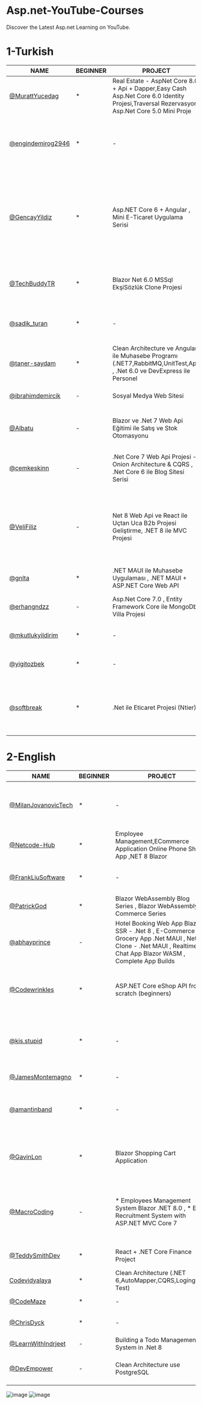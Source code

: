 # Asp.net-YouTube-Courses
Discover the Latest Asp.net Learning on YouTube.


 # 1-Turkish

|NAME         | BEGINNER | PROJECT  |  COMMENT  | GİTHUB |
|------------|----------|------------|----------------|----------------|
[@MurattYucedag](https://www.youtube.com/user/YazilimHerYerde/playlists) | *  | Real Estate - AspNet Core 8.0 + Api + Dapper,Easy Cash Asp.Net Core 6.0 Identity Projesi,Traversal Rezervasyon Asp.Net Core 5.0 Mini Proje | c# , mvc ,dapper başlangıç , proje üzerinde uygulamalı dersler | [github.com](https://github.com/muratyucedag)
[@engindemirog2946](https://www.youtube.com/@engindemirog2946/playlists) | *  |  -   | Yazılım Geliştirme kampları , Java , C# , Javascript , Flutter , React , Entity Framework Code First , Kurumsal Mimaride MVC Dersleri | [github.com](https://github.com/engindemirog)
[@GencayYildiz](https://www.youtube.com/c/Gen%C3%A7ayY%C4%B1ld%C4%B1z/playlists) | *  | Asp.NET Core 6 + Angular , Mini E-Ticaret Uygulama Serisi | c#,algoritma ,Tsql,SignalR, mvc ,angular başlangıç , proje üzerinde uygulamalı dersler,A’dan Z’ye Nesne Tabanlı Programlama,Asp.NET Core 5.0 Eğitimi, A'dan Z'ye Entity Framework Core Eğitimi  | [github.com](https://github.com/gncyyldz)
[@TechBuddyTR](https://www.youtube.com/c/TechBuddyTR/playlists)  | *  | Blazor Net 6.0 MSSql EkşiSözlük Clone Projesi  | Docker , Blazor ,Entity Framework , Tasarım Kalıpları , Yazılım IK , Mikroservis , Algoritma | [github.com](https://github.com/TechBuddyTR)
[@sadik_turan ](https://www.youtube.com/@sadik_turan/playlists) | *  |  -   | ASP.NET Core 5.0 Dersleri , Angular , Javascript , c# programlama dersler, Bootstrap | [github.com](https://github.com/sadikturan)
[@taner-saydam](https://www.youtube.com/@taner-saydam/playlists) | *  | Clean Architecture ve Angular ile Muhasebe Programı (.NET7,RabbitMQ,UnitTest,Api) , .Net 6.0 ve DevExpress ile Personel | Algoritma,Entity Framework  | [github.com](https://github.com/TanerSaydam)
[@ibrahimdemircik](https://www.youtube.com/@ibrahimdemircik/playlists)| -  | Sosyal Medya Web Sitesi | .NET 8 Web Api ile Sosyal Medya Web Sitesi Projesi | [github.com](https://github.com/IbrahimDmrck)
[@Albatu](https://www.youtube.com/@Albatu/playlists) | -  | Blazor ve .Net 7 Web Api Eğitimi ile Satış ve Stok Otomasyonu | Blazor , Radzen  , C#, .Net  ve NHibernate ile Satış ve Stok Otomasyonu ( PostgreSQL) | [github.com](https://github.com/albatu)
[@cemkeskinn](https://www.youtube.com/@cemkeskinn/playlists) | -  | .Net Core 7 Web Api Projesi - Onion Architecture & CQRS , .Net Core 6 ile Blog Sitesi Serisi | .Net Core 7 Web Api Projesi - Onion Architecture & CQRS , .Net Core 6 ile Blog Sitesi Serisi  | [github.com](https://github.com/cemkeskin12)
[@VeliFiliz](https://www.youtube.com/@VeliFiliz) | -  | Net 8 Web Api ve React ile Uçtan Uca B2b Projesi Geliştirme, .NET 8 ile MVC Projesi | .Net 8 Web Api , MVC  , React JS , React Native , SQL Server , Rabbit MQ , ElasticSearch , Redis , Seq Araçları ile Uçtan Uca Sipariş Süreçleri, Müşteri Yönetimi , Satış ve Ürün Yönetimi Projesi  | [github.com](https://github.com/velifiliz)
[@gnlta](https://www.youtube.com/@gnlta/playlists) | *  | .NET MAUI ile Muhasebe Uygulaması , .NET MAUI + ASP.NET Core Web API | .NET MAUI , ASP.NET Core Web API  - Mustafa Gönültaş | [github.com](https://github.com/gonultasmf)
[@erhangndzz](https://www.youtube.com/@erhangndzz/playlists) | -  | Asp.Net Core 7.0 , Entity Framework Core ile MongoDb Villa Projesi | Asp.Net Core 7.0 , MongoDb , N-tier architecture , Entity Framework   |  [github.com](https://github.com/erhangndz)
[@mkutlukyildirim](https://www.youtube.com/@mkutlukyildirim/playlists) | *  | - | ASP.NET Core Eğitim Serisi - [Mehmet Kutluk Yıldırım](https://www.icloud.com/iclouddrive/0c9OXDl-7Z3V5Q_ekB8ZWUxyw#Konu_Baslklar) |  -
[@yigitozbek](https://www.youtube.com/@yigitozbek/playlists) | *  | - | Entity Framework , .NET , Temel Seviyeden İleri Seviyeye C#  |  [github.com](https://github.com/yigitozbek)
[@softbreak](https://www.youtube.com/@softbreak/playlists) | *  | .Net ile Eticaret Projesi (Ntier) | .Net Core , NTier Architecture (Çok Katmanlı Mimari),Entity Framework,C# Nesne Yönelimli Programlama (OOP)  |  [github.com](https://github.com/softbreak)


 # 2-English

|NAME         | BEGINNER | PROJECT  |  COMMENT  | GİTHUB |
|------------|----------|------------|----------------|----------------|
[@MilanJovanovicTech](https://www.youtube.com/@MilanJovanovicTech/playlists) | *  | - | Clean Code , Web Apis , Domain-Driven Design , Railway-Oriented Programming,Design Patterns , Clean Architecture & DDD Series ,Entity Framework Core   | [github.com](https://github.com/m-jovanovic)
[@Netcode-Hub](https://www.youtube.com/@Netcode-Hub/playlists) | *  | Employee Management,ECommerce Application Online Phone Shop App ,NET 8 Blazor  | Blazor for advance , Blazor 8 beginner ,Entity Framework Core 8 Advance , Blazor Beginner   | [github.com](https://github.com/Netcode-Hub)
[@FrankLiuSoftware](https://www.youtube.com/@FrankLiuSoftware/playlists) | *  | -  | SQL Tutorial , Blazor .NET 8  , ASP:NET MVC ,Web API Full Cource (.NET 8 ) ,  Asp.net Core Security   | [github.com](https://github.com/frank-liu-toronto)
[@PatrickGod](https://www.youtube.com/@PatrickGod/playlists) | *  | Blazor WebAssembly Blog Series , Blazor WebAssembly E-Commerce Series   | C# Tips & Tricks , .NET8 , Blazor shorts  |  [github.com](https://github.com/patrickgod)
[@abhayprince ](https://www.youtube.com/@abhayprince/playlists)| -  | Hotel Booking Web App Blazor SSR - .Net 8 , E-Commerce Grocery App .Net MAUI , Netflix Clone - .Net MAUI , Realtime Chat App Blazor WASM , Complete App Builds  | .NET MAUI , Blazor   | [github.com](https://github.com/Abhayprince)
[@Codewrinkles](https://www.youtube.com/@Codewrinkles/playlists) | *  | ASP.NET Core eShop API from scratch (beginners)  |  Blazor .NET 8,Blazor Auth , Microservices with .NET Aspire & Blazor,.NET 8 ,Minimal APIs, Clean Code , Solid , C# Advanced , Asp.net Logging , Clean Web API , EF core    | [github.com](https://github.com/Codewrinkles)
[@kis.stupid](https://www.youtube.com/@kis.stupid/playlists) | *  | -  | .NET 8 Blazor , .NET API Error Handling with Result Pattern ,.NET 8 Auth - API & Blazor , .NET 8 , Build BRAND website in C# .NET 8 ,.NET - Testing , Logging , Azure ,.NET Web API , .NET 6 Blazor WASM   |  [gitlab.com](https://gitlab.com/AugusteVN)
[@JamesMontemagno](https://www.youtube.com/@JamesMontemagno/playlists) | *  | -   | .NET MAUI , .NET Web API , Blazor   | [github.com](https://github.com/jamesmontemagno)
[@amantinband ](https://www.youtube.com/@amantinband/playlists)| *  | -   | Beginner-Intermediate Friendly ,  Intermediate-Advanced , Intermediate ,Domain-Driven Design, REST API following CLEAN ARCHITECTURE & DDD Tutorial  | [github.com](https://github.com/amantinband)
[@GavinLon](https://www.youtube.com/@GavinLon/playlists) | *  | Blazor Shopping Cart Application | NET 8 videos,C# Interfaces,File Handling,Operator Overloading,Asynchronous Programming,Events,Delegates, ASP.NET Core MVC Web Application (.NET 5)  | [github.com](https://github.com/GavinLonDigital)
[@MacroCoding](https://www.youtube.com/@MacroCoding/playlists)  | -  | * Employees Management System Blazor .NET 8.0 , * E-Recruitment System with ASP.NET MVC Core 7   |  * Employees Management System Using ASPNET Core  MVC, EF Core,SQL,AdminLTE,Perform CRUD #.NET 8.0 Blazor ,  * Build Completed E-Recruitment System with ASP.NET Core MVC  #.NET Core 7   | [github.com](https://github.com/MacroCodeChannel)
[@TeddySmithDev](https://www.youtube.com/@TeddySmithDev/playlists) | *  | React + .NET Core Finance Project   | .ASP.NET Core Identity JWT 2024 ,  ASP.NET Web API .NET 8 Tutorial 2024 | [github.com](https://github.com/teddysmithdev)
[Codevidyalaya](https://www.youtube.com/@codevidyalaya/playlists) | *  | Clean Architecture (.NET 6,AutoMapper,CQRS,Loging,Unit Test)    | Clean Architecture (.NET 6) , ASP.NET Core API,ASP.Net Core MVC   | [github.com](https://github.com/codevidyalaya)
[@CodeMaze](https://www.youtube.com/@CodeMaze/playlists) | * | -   | .NET (CORE) Videos , C# Videos   | -
[@ChrisDyck](https://www.youtube.com/@ChrisDyck/playlists) | * | -   | OpenAPI Documentation , Identity Services with Generic User Repository ,  .NET 8   | [github.com](https://github.com/chrisdyck)
[@LearnWithIndrjeet](https://www.youtube.com/@LearnWithIndrjeet/playlists) | -  |Building a Todo Management System in .Net 8 | Building a Todo Management System in .Net 8  | -
[@DevEmpower ](https://www.youtube.com/@DevEmpower/playlists)| -  | Clean Architecture use PostgreSQL  | Clean Architecture use PostgreSQL , LINQ Zero to Hero , Fullstack JWT Authentication and Role-Based Authorization | ASP.NET 7 Web API | REACT JS  | github.com](https://github.com/mohammad-taheri1)

![image](https://github.com/mesutde/Asp.net-YouTube-Courses/assets/16664425/c43e4bff-ecfc-4a50-90f3-5c9b360e0e1d)
![image](https://github.com/mesutde/Asp.net-YouTube-Courses/assets/16664425/1dcea93b-050d-4e21-919c-cf9f3e513318)







